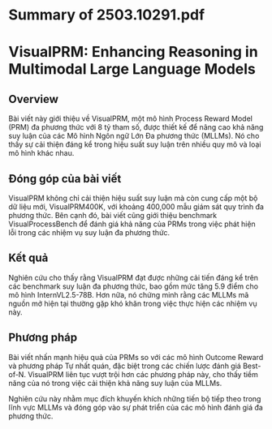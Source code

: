 # Summary of 2503.10291.pdf

# VisualPRM: Enhancing Reasoning in Multimodal Large Language Models

## Overview
Bài viết này giới thiệu về VisualPRM, một mô hình Process Reward Model (PRM) đa phương thức với 8 tỷ tham số, được thiết kế để nâng cao khả năng suy luận của các Mô hình Ngôn ngữ Lớn Đa phương thức (MLLMs). Nó cho thấy sự cải thiện đáng kể trong hiệu suất suy luận trên nhiều quy mô và loại mô hình khác nhau.

## Đóng góp của bài viết
VisualPRM không chỉ cải thiện hiệu suất suy luận mà còn cung cấp một bộ dữ liệu mới, VisualPRM400K, với khoảng 400,000 mẫu giám sát quy trình đa phương thức. Bên cạnh đó, bài viết cũng giới thiệu benchmark VisualProcessBench để đánh giá khả năng của PRMs trong việc phát hiện lỗi trong các nhiệm vụ suy luận đa phương thức.

## Kết quả
Nghiên cứu cho thấy rằng VisualPRM đạt được những cải tiến đáng kể trên các benchmark suy luận đa phương thức, bao gồm mức tăng 5.9 điểm cho mô hình InternVL2.5-78B. Hơn nữa, nó chứng minh rằng các MLLMs mã nguồn mở hiện tại thường gặp khó khăn trong việc thực hiện các nhiệm vụ này.

## Phương pháp
Bài viết nhấn mạnh hiệu quả của PRMs so với các mô hình Outcome Reward và phương pháp Tự nhất quán, đặc biệt trong các chiến lược đánh giá Best-of-N. VisualPRM liên tục vượt trội hơn các phương pháp này, cho thấy tiềm năng của nó trong việc cải thiện khả năng suy luận của MLLMs.

Nghiên cứu này nhằm mục đích khuyến khích những tiến bộ tiếp theo trong lĩnh vực MLLMs và đóng góp vào sự phát triển của các mô hình đánh giá đa phương thức.

